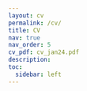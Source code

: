 ```yaml
---
layout: cv
permalink: /cv/
title: CV
nav: true
nav_order: 5
cv_pdf: cv_jan24.pdf
description: 
toc:
  sidebar: left
---
```

